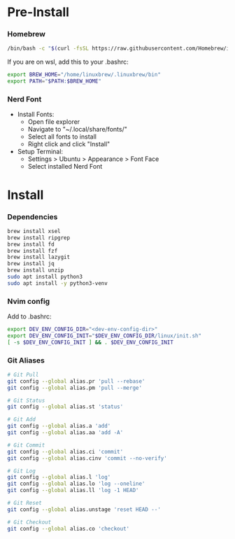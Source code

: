 # Pre-Install

### Homebrew

```bash
/bin/bash -c "$(curl -fsSL https://raw.githubusercontent.com/Homebrew/install/HEAD/install.sh)"
```

If you are on wsl, add this to your .bashrc:

```bash
export BREW_HOME="/home/linuxbrew/.linuxbrew/bin"
export PATH="$PATH:$BREW_HOME"
```

### Nerd Font

- Install Fonts:
  - Open file explorer
  - Navigate to "~/.local/share/fonts/"
  - Select all fonts to install
  - Right click and click "Install"
- Setup Terminal:
  - Settings > Ubuntu > Appearance > Font Face
  - Select installed Nerd Font

# Install

### Dependencies

```bash
brew install xsel
brew install ripgrep
brew install fd
brew install fzf
brew install lazygit
brew install jq
brew install unzip
sudo apt install python3
sudo apt install -y python3-venv
```

### Nvim config

Add to .bashrc:

```bash
export DEV_ENV_CONFIG_DIR="<dev-env-config-dir>"
export DEV_ENV_CONFIG_INIT="$DEV_ENV_CONFIG_DIR/linux/init.sh"
[ -s $DEV_ENV_CONFIG_INIT ] && . $DEV_ENV_CONFIG_INIT
```


### Git Aliases

```bash
# Git Pull
git config --global alias.pr 'pull --rebase'
git config --global alias.pm 'pull --merge'

# Git Status
git config --global alias.st 'status'

# Git Add
git config --global alias.a 'add'
git config --global alias.aa 'add -A'

# Git Commit
git config --global alias.ci 'commit'
git config --global alias.cinv 'commit --no-verify'

# Git Log
git config --global alias.l 'log'
git config --global alias.lo 'log --oneline'
git config --global alias.ll 'log -1 HEAD'

# Git Reset
git config --global alias.unstage 'reset HEAD --'

# Git Checkout
git config --global alias.co 'checkout'
```
